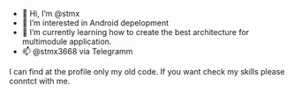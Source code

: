 - 👋 Hi, I’m @stmx
- 👀 I’m interested in Android depelopment
- 🌱 I’m currently learning how to create the best architecture for multimodule application.
- 📫 @stmx3668 via Telegramm

I can find at the profile only my old code. If you want check my skills please conntct with me. 

<!---
stmx/stmx is a ✨ special ✨ repository because its `README.md` (this file) appears on your GitHub profile.
You can click the Preview link to take a look at your changes.
--->
